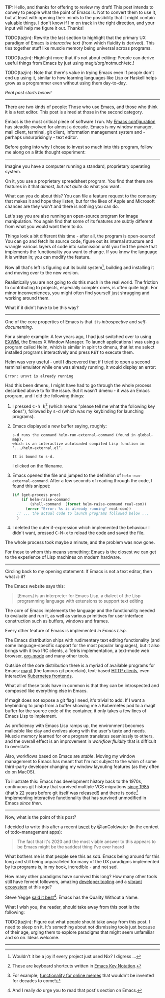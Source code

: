 TIP: Hello, and thanks for offering to review my draft! This post
intends to convey to people what the point of Emacs is. Not to convert
them to use it, but at least with opening their minds to the
possibility that it might contain valuable things. I don't know if I'm
on track in the right direction, and your input will help me figure it
out. Thanks!

TODO(tazjin): Rewrite the last section to highlight that the primary
UX paradigm of Emacs is *interactive text* (from which fluidity is
derived). This ties together stuff like muscle memory being universal
across programs.

TODO(tazjin): Highlight more that it's not about editing: People can
derive useful things from Emacs by just using magit/org/notmuch/etc.!

TODO(tazjin): Note that there's value in trying Emacs even if people
don't end up using it, similar to how learning languages like Lisp or
Haskell helps grow as a programmer even without using them day-to-day.

*Real post starts below!*

---------

There are two kinds of people: Those who use Emacs, and those who
think it is a text editor. This post is aimed at those in the second
category.

Emacs is the most critical piece of software I run. My [Emacs
configuration][emacs-config] has steadily evolved for almost a decade.
Emacs is my window manager, mail client, terminal, git client,
information management system and - perhaps unsurprisingly - text
editor.

Before going into why I chose to invest so much into this program,
follow me along on a little thought experiment:

----------

Imagine you have a computer running a standard, proprietary operating
system.

On it, you use a proprietary spreadsheet program. You find that there
are features in it that *almost, but not quite* do what you want.

What can you do about this? You can file a feature request to the
company that makes it and hope they listen, but for the likes of Apple
and Microsoft chances are they won't and there is nothing you can do.

Let's say you are also running an open-source program for image
manipulation. You again find that some of its features are subtly
different from what you would want them to do.

Things look a bit different this time - after all, the program is
open-source! You can go and fetch its source code, figure out its
internal structure and wrangle various layers of code into submission
until you find the piece that implements the functionality you want to
change. If you know the language it is written in; you can modify the
feature.

Now all that's left is figuring out its build system[^1], building and
installing it and moving over to the new version.

Realistically you are not going to do this much in the real world. The
friction to contributing to projects, especially complex ones, is
often quite high. For minor inconveniences, you might often find
yourself just shrugging and working around them.

What if it didn't have to be this way?

-------------

One of the core properties of Emacs is that it is *introspective* and
*self-documenting*.

For a simple example: A few years ago, I had just switched over to
using [EXWM][], the Emacs X Window Manager. To launch applications I
was using a program called Helm, which is similar in spirit to dmenu,
that let me select installed programs interactively and press
<kbd>RET</kbd> to execute them.

Helm was very useful - until I discovered that if I tried to open a
second terminal emulator while one was already running, it would
display an error:

    Error: urxvt is already running

Had this been dmenu, I might have had to go through the whole process
described above to fix the issue. But it wasn't dmenu - it was an
Emacs program, and I did the following things:

1. I pressed <kbd>C-h k</kbd>[^2] (which means "please tell me what
   the following key does"), followed by <kbd>s-d</kbd> (which was my
   keybinding for launching programs).

2. Emacs displayed a new buffer saying, roughly:

   ```
   s-d runs the command helm-run-external-command (found in global-map),
   which is an interactive autoloaded compiled Lisp function in
   ‘.../helm-external.el’.

   It is bound to s-d.
   ```

   I clicked on the filename.

3. Emacs opened the file and jumped to the definition of
   `helm-run-external-command`. After a few seconds of reading through
   the code, I found this snippet:

   ```lisp
   (if (get-process proc)
       (if helm-raise-command
           (shell-command  (format helm-raise-command real-com))
         (error "Error: %s is already running" real-com))
     ;; ... the actual code to launch programs followed below ...
     )
   ```

4. I deleted the outer if-expression which implemented the behaviour I
   didn't want, pressed <kbd>C-M-x</kbd> to reload the code and saved
   the file.

The whole process took maybe a minute, and the problem was now gone.

For those to whom this means something: Emacs is the closest we can
get to the experience of Lisp machines on modern hardware.

---------------

Circling back to my opening statement: If Emacs is not a text editor,
then what *is* it?

The Emacs website says this:

> [Emacs] is an interpreter for Emacs Lisp, a dialect of the Lisp
> programming language with extensions to support text editing

The core of Emacs implements the language and the functionality needed
to evaluate and run it, as well as various primitives for user
interface construction such as buffers, windows and frames.

Every other feature of Emacs is implemented *in Emacs Lisp*.

The Emacs distribution ships with rudimentary text editing
functionality (and some language-specific support for the most popular
languages), but it also brings with it two IRC clients, a Tetris
implementation, a text-mode web browser, [org-mode][] and many other
tools.

Outside of the core distribution there is a myriad of available
programs for Emacs: [magit][] (the famous git porcelain), text-based
[HTTP clients][], even interactive [Kubernetes frontends][k8s].

What all of these tools have in common is that they can be
introspected and composed like everything else in Emacs.

If magit does not expose a git flag I need, it's trivial to add. If I
want a keybinding to jump from a buffer showing me a Kubernetes pod to
a magit buffer for the source code of the container, it only takes a
few lines of Emacs Lisp to implement.

As proficiency with Emacs Lisp ramps up, the environment becomes
malleable like clay and evolves along with the user's taste and needs.
Muscle memory learned for one program translates seamlessly to others,
and the overall effect is an improvement in *workflow fluidity* that
is difficult to overstate.

Also, workflows based on Emacs are *stable*. Moving my window
management to Emacs has meant that I'm not subject to the whim of some
third-party developer changing my window layouting features (as they
often do on MacOS).

To illustrate this: Emacs has development history back to the 1970s,
continuous git history that survived multiple VCS migrations [since
1985][first-commit] (that's 22 years before git itself was released!)
and there is code[^3] implementing interactive functionality that has
survived unmodified in Emacs *since then*.

---------------

Now, what is the point of this post?

I decided to write this after a recent [tweet][] by @IanColdwater (in
the context of todo-management apps):

> The fact that it's 2020 and the most viable answer to this appears
> to be Emacs might be the saddest thing I've ever heard

What bothers me is that people see this as *sad*. Emacs being around
for this long and still being unparalleled for many of the UX
paradigms implemented by its programs is, in my book, incredible - and
not sad.

How many other paradigms have survived this long? How many other tools
still have fervent followers, amazing [developer tooling][] and a
[vibrant ecosystem][] at this age?

Steve Yegge [said it best][babel][^5]: Emacs has the Quality Without a
Name.

What I wish you, the reader, should take away from this post is the
following:

TODO(tazjin): Figure out what people should take away from this post.
I need to sleep on it. It's something about not dismissing tools just
because of their age, urging them to explore paradigms that might seem
unfamiliar and so on. Ideas welcome.

---------------

[^1]: Wouldn't it be a joy if every project just used Nix? I digress ...
[^2]: These are keyboard shortcuts written in [Emacs Key Notation][ekn].
[^3]: For example, [functionality for online memes][studly] that
    wouldn't be invented for decades to come!
[^4]: ... and some things wrong, but that is an issue for a separate post!
[^5]: And I really *do* urge you to read that post's section on Emacs.

[emacs-config]: https://git.tazj.in/tree/tools/emacs
[EXWM]: https://github.com/ch11ng/exwm
[helm]: https://github.com/emacs-helm/helm
[ekn]: https://www.gnu.org/software/emacs/manual/html_node/efaq/Basic-keys.html
[org-mode]: https://orgmode.org/
[magit]: https://magit.vc
[HTTP clients]: https://github.com/pashky/restclient.el
[k8s]: https://github.com/jypma/kubectl
[first-commit]: http://git.savannah.gnu.org/cgit/emacs.git/commit/?id=ce5584125c44a1a2fbb46e810459c50b227a95e2
[studly]: http://git.savannah.gnu.org/cgit/emacs.git/commit/?id=47bdd84a0a9d20aab934482a64b84d0db63e7532
[tweet]: https://twitter.com/IanColdwater/status/1220824466525229056
[developer tooling]: https://github.com/alphapapa/emacs-package-dev-handbook
[vibrant ecosystem]: https://github.com/emacs-tw/awesome-emacs
[babel]: https://sites.google.com/site/steveyegge2/tour-de-babel#TOC-Lisp

